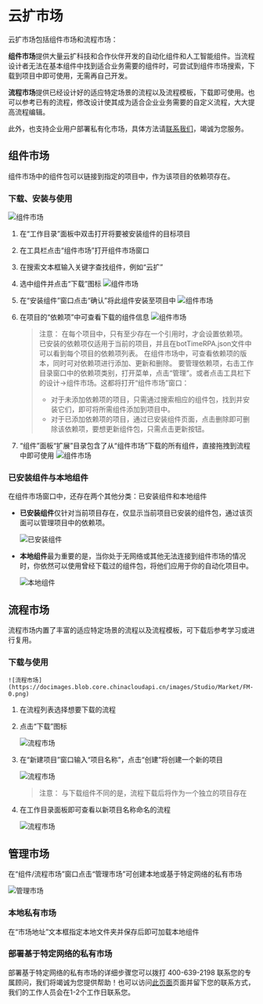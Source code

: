 # 云扩市场
云扩市场包括组件市场和流程市场：

**组件市场**提供大量云扩科技和合作伙伴开发的自动化组件和人工智能组件。当流程设计者无法在基本组件中找到适合业务需要的组件时，可尝试到组件市场搜索，下载到项目中即可使用，无需再自己开发。

**流程市场**提供已经设计好的适应特定场景的流程以及流程模板，下载即可使用。也可以参考已有的流程，修改设计使其成为适合企业业务需要的自定义流程，大大提高流程编辑。

此外，也支持企业用户部署私有化市场，具体方法请[联系我们](https://www.encoo.com/apply)，竭诚为您服务。

## 组件市场 
组件市场中的组件包可以链接到指定的项目中，作为该项目的依赖项存在。

### 下载、安装与使用

![组件市场](https://docimages.blob.core.chinacloudapi.cn/images/Studio/Market/M-0.png)

1. 在“工作目录”面板中双击打开将要被安装组件的目标项目
2. 在工具栏点击“组件市场”打开组件市场窗口
3. 在搜索文本框输入关键字查找组件，例如“云扩”
4. 选中组件并点击“下载”图标
    ![组件市场](https://docimages.blob.core.chinacloudapi.cn/images/Studio/Market/M-1.png)

5. 在“安装组件”窗口点击“确认”将此组件安装至项目中
    ![组件市场](https://docimages.blob.core.chinacloudapi.cn/images/Studio/Market/M-2-0.png)

6. 在项目的“依赖项”中可查看下载的组件信息
    ![组件市场](https://docimages.blob.core.chinacloudapi.cn/images/Studio/Market/M-2.png)

    >注意：
    >在每个项目中，只有至少存在一个引用时，才会设置依赖项。
    >已安装的依赖项仅适用于当前的项目，并且在botTimeRPA.json文件中可以看到每个项目的依赖项列表。
    >在组件市场中，可查看依赖项的版本，同时可对依赖项进行添加、更新和删除。
    >要管理依赖项，右击工作目录窗口中的依赖项类别，打开菜单，点击“管理”。或者点击工具栏下的设计->组件市场。这都将打开“组件市场”窗口：
    > - 对于未添加依赖项的项目，只需通过搜索相应的组件包，找到并安装它们，即可将所需组件添加到项目中。 
    > - 对于已添加依赖项的项目，通过已安装组件页面，点击删除即可删除该依赖项，要想更新组件包，只需点击更新按钮。


7. “组件”面板“扩展”目录包含了从“组件市场”下载的所有组件，直接拖拽到流程中即可使用
    ![组件市场](https://docimages.blob.core.chinacloudapi.cn/images/Studio/Market/M-3.png)


### 已安装组件与本地组件

在组件市场窗口中，还存在两个其他分类：已安装组件和本地组件

* **已安装组件**仅针对当前项目存在，仅显示当前项目已安装的组件包，通过该页面可以管理项目中的依赖项。

    ![已安装组件](https://docimages.blob.core.chinacloudapi.cn/images/Studio/Market/installedActivities.PNG)

* **本地组件**最为重要的是，当你处于无网络或其他无法连接到组件市场的情况时，你依然可以使用曾经下载过的组件包，将他们应用于你的自动化项目中。

    ![本地组件](https://docimages.blob.core.chinacloudapi.cn/images/Studio/Market/localActivities.PNG)


## 流程市场

流程市场内置了丰富的适应特定场景的流程以及流程模板，可下载后参考学习或进行复用。

### 下载与使用 

    ![流程市场](https://docimages.blob.core.chinacloudapi.cn/images/Studio/Market/FM-0.png)

1. 在流程列表选择想要下载的流程
2. 点击“下载”图标

    ![流程市场](https://docimages.blob.core.chinacloudapi.cn/images/Studio/Market/FM-1.png)

3. 在“新建项目”窗口输入“项目名称”，点击“创建”将创建一个新的项目

    ![流程市场](https://docimages.blob.core.chinacloudapi.cn/images/Studio/Market/FM-2.png)

    >注意：
    >与下载组件不同的是，流程下载后将作为一个独立的项目存在

4. 在工作目录面板即可查看以新项目名称命名的流程

    ![流程市场](https://docimages.blob.core.chinacloudapi.cn/images/Studio/Market/FM-3.png)


## 管理市场

在“组件/流程市场”窗口点击“管理市场”可创建本地或基于特定网络的私有市场

![管理市场](https://docimages.blob.core.chinacloudapi.cn/images/Studio/Market/MarketManagement.png)

### 本地私有市场

在“市场地址”文本框指定本地文件夹并保存后即可加载本地组件

### 部署基于特定网络的私有市场

部署基于特定网络的私有市场的详细步骤您可以拨打 400-639-2198 联系您的专属顾问，我们将竭诚为您提供帮助！也可以访问[此页面](https://www.encoo.com/apply)页面并留下您的联系方式，我们的工作人员会在1-2个工作日联系您。

